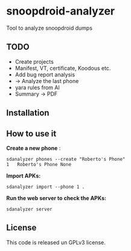 # snoopdroid-analyzer

Tool to analyze snoopdroid dumps

## TODO

* Create projects
* Manifest, VT, certificate, Koodous etc.
* Add bug report analysis
* -> Analyze the last phone
* yara rules from AI
* Summary -> PDF

## Installation

## How to use it

**Create a new phone** :

```
sdanalyzer phones --create "Roberto's Phone"
1	Roberto's Phone	None
```

**Import APKs:**
```
sdanalyzer import --phone 1 .
```

**Run the web server to check the APKs:**
```
sdanalyzer server
```

## License

This code is released un GPLv3 license.
